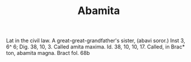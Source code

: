 ---
title: Abamita
permalink: "/definitions/abamita.html"
body: Lat in the civil law. A great-great-grandfather's sister, (abavi soror.) Inst
  3, 6^ 6; Dig. 38, 10, 3. Called amita maxima. Id. 38, 10, 10, 17. Called, in Brac*
  ton, abamita magna. Bract fol. 68b
published_at: '2018-07-07'
layout: post
---